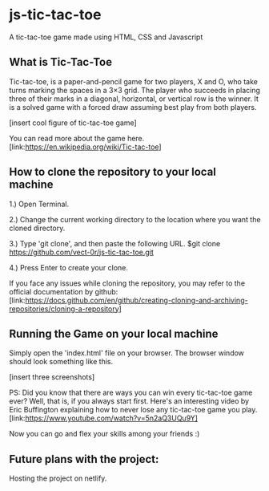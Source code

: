 # js-tic-tac-toe
A tic-tac-toe game made using HTML, CSS and Javascript

## What is Tic-Tac-Toe
Tic-tac-toe, is a paper-and-pencil game for two players, X and O, who take turns marking the spaces in a 3×3 grid. The player who succeeds in placing three of their marks in a diagonal, horizontal, or vertical row is the winner. It is a solved game with a forced draw assuming best play from both players.

[insert cool figure of tic-tac-toe game]

You can read more about the game here. [link:https://en.wikipedia.org/wiki/Tic-tac-toe]

## How to clone the repository to your local machine

1.) Open Terminal.

2.) Change the current working directory to the location where you want the cloned directory.

3.) Type 'git clone', and then paste the following URL.
$git clone https://github.com/vect-0r/js-tic-tac-toe.git

4.) Press Enter to create your clone.

If you face any issues while cloning the repository, you may refer to the official documentation by github: [link:https://docs.github.com/en/github/creating-cloning-and-archiving-repositories/cloning-a-repository]

## Running the Game on your local machine

Simply open the 'index.html' file on your browser. The browser window should look something like this.

[insert three screenshots]

PS: Did you know that there are ways you can win every tic-tac-toe game ever? Well, that is, if you always start first. 
Here's an interesting video by Eric Buffington explaining how to never lose any tic-tac-toe game you play.
[link:https://www.youtube.com/watch?v=5n2aQ3UQu9Y]

Now you can go and flex your skills among your friends :)

## Future plans with the project:

Hosting the project on netlify.